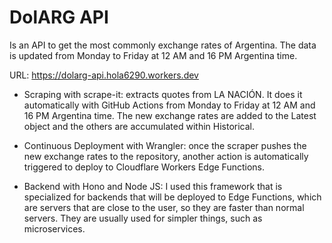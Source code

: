 # DolARG API

Is an API to get the most commonly exchange rates of Argentina. The data is updated from Monday to Friday at 12 AM and 16 PM Argentina time.

URL: https://dolarg-api.hola6290.workers.dev

- Scraping with scrape-it: extracts quotes from LA NACIÓN. It does it automatically with GitHub Actions from Monday to Friday at 12 AM and 16 PM Argentina time. The new exchange rates are added to the Latest object and the others are accumulated within Historical.

- Continuous Deployment with Wrangler: once the scraper pushes the new exchange rates to the repository, another action is automatically triggered to deploy to Cloudflare Workers Edge Functions.

- Backend with Hono and Node JS: I used this framework that is specialized for backends that will be deployed to Edge Functions, which are servers that are close to the user, so they are faster than normal servers. They are usually used for simpler things, such as microservices.
